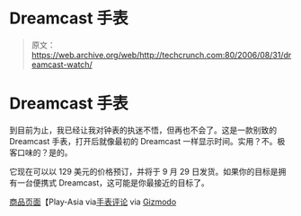 # Dreamcast 手表

> 原文：<https://web.archive.org/web/http://techcrunch.com:80/2006/08/31/dreamcast-watch/>

# Dreamcast 手表

到目前为止，我已经让我对钟表的执迷不悟，但再也不会了。这是一款别致的 Dreamcast 手表，打开后就像最初的 Dreamcast 一样显示时间。实用？不。极客口味的？是的。

它现在可以以 129 美元的价格预订，并将于 9 月 29 日发货。如果你的目标是拥有一台便携式 Dreamcast，这可能是你最接近的目标了。

[商品页面](https://web.archive.org/web/20130627214208/http://www.play-asia.com/paOS-13-71-3m-49-en-70-1iur.html)【Play-Asia via[手表评论](https://web.archive.org/web/20130627214208/http://www.wristwatchreview.com/2006/08/31/dreamcast-watch/) via [Gizmodo](https://web.archive.org/web/20130627214208/http://gizmodo.com/gadgets/gadgets/sega-dreamcast-wristwatch-197753.php)